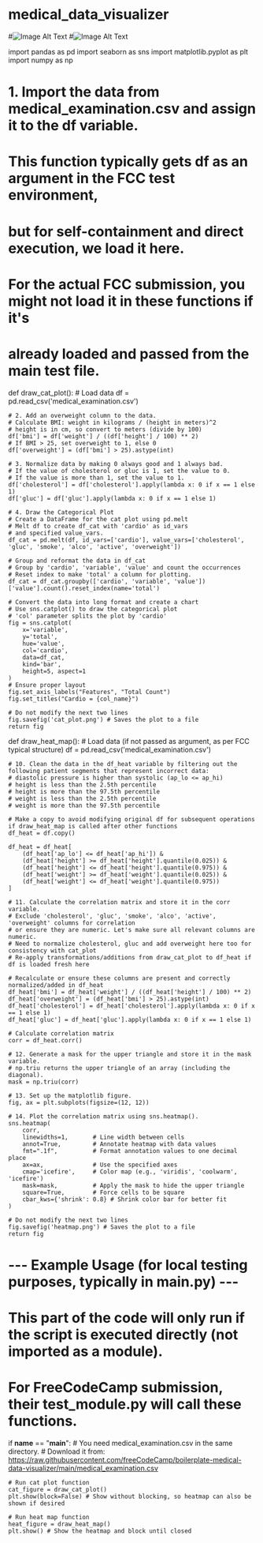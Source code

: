 # medical_data_visualizer
#![Image Alt Text](cat_plot.png)
#![Image Alt Text](heatmap.png)

import pandas as pd
import seaborn as sns
import matplotlib.pyplot as plt
import numpy as np

# 1. Import the data from medical_examination.csv and assign it to the df variable.
# This function typically gets df as an argument in the FCC test environment,
# but for self-containment and direct execution, we load it here.
# For the actual FCC submission, you might not load it in these functions if it's
# already loaded and passed from the main test file.

def draw_cat_plot():
    # Load data
    df = pd.read_csv('medical_examination.csv')

    # 2. Add an overweight column to the data.
    # Calculate BMI: weight in kilograms / (height in meters)^2
    # height is in cm, so convert to meters (divide by 100)
    df['bmi'] = df['weight'] / ((df['height'] / 100) ** 2)
    # If BMI > 25, set overweight to 1, else 0
    df['overweight'] = (df['bmi'] > 25).astype(int)

    # 3. Normalize data by making 0 always good and 1 always bad.
    # If the value of cholesterol or gluc is 1, set the value to 0.
    # If the value is more than 1, set the value to 1.
    df['cholesterol'] = df['cholesterol'].apply(lambda x: 0 if x == 1 else 1)
    df['gluc'] = df['gluc'].apply(lambda x: 0 if x == 1 else 1)

    # 4. Draw the Categorical Plot
    # Create a DataFrame for the cat plot using pd.melt
    # Melt df to create df_cat with 'cardio' as id_vars
    # and specified value_vars.
    df_cat = pd.melt(df, id_vars=['cardio'], value_vars=['cholesterol', 'gluc', 'smoke', 'alco', 'active', 'overweight'])

    # Group and reformat the data in df_cat
    # Group by 'cardio', 'variable', 'value' and count the occurrences
    # Reset index to make 'total' a column for plotting.
    df_cat = df_cat.groupby(['cardio', 'variable', 'value'])['value'].count().reset_index(name='total')

    # Convert the data into long format and create a chart
    # Use sns.catplot() to draw the categorical plot
    # 'col' parameter splits the plot by 'cardio'
    fig = sns.catplot(
        x='variable',
        y='total',
        hue='value',
        col='cardio',
        data=df_cat,
        kind='bar',
        height=5, aspect=1
    )
    # Ensure proper layout
    fig.set_axis_labels("Features", "Total Count")
    fig.set_titles("Cardio = {col_name}")

    # Do not modify the next two lines
    fig.savefig('cat_plot.png') # Saves the plot to a file
    return fig


def draw_heat_map():
    # Load data (if not passed as argument, as per FCC typical structure)
    df = pd.read_csv('medical_examination.csv')

    # 10. Clean the data in the df_heat variable by filtering out the following patient segments that represent incorrect data:
    # diastolic pressure is higher than systolic (ap_lo <= ap_hi)
    # height is less than the 2.5th percentile
    # height is more than the 97.5th percentile
    # weight is less than the 2.5th percentile
    # weight is more than the 97.5th percentile

    # Make a copy to avoid modifying original df for subsequent operations if draw_heat_map is called after other functions
    df_heat = df.copy() 

    df_heat = df_heat[
        (df_heat['ap_lo'] <= df_heat['ap_hi']) &
        (df_heat['height'] >= df_heat['height'].quantile(0.025)) &
        (df_heat['height'] <= df_heat['height'].quantile(0.975)) &
        (df_heat['weight'] >= df_heat['weight'].quantile(0.025)) &
        (df_heat['weight'] <= df_heat['weight'].quantile(0.975))
    ]

    # 11. Calculate the correlation matrix and store it in the corr variable.
    # Exclude 'cholesterol', 'gluc', 'smoke', 'alco', 'active', 'overweight' columns for correlation
    # or ensure they are numeric. Let's make sure all relevant columns are numeric.
    # Need to normalize cholesterol, gluc and add overweight here too for consistency with cat_plot
    # Re-apply transformations/additions from draw_cat_plot to df_heat if df is loaded fresh here
    
    # Recalculate or ensure these columns are present and correctly normalized/added in df_heat
    df_heat['bmi'] = df_heat['weight'] / ((df_heat['height'] / 100) ** 2)
    df_heat['overweight'] = (df_heat['bmi'] > 25).astype(int)
    df_heat['cholesterol'] = df_heat['cholesterol'].apply(lambda x: 0 if x == 1 else 1)
    df_heat['gluc'] = df_heat['gluc'].apply(lambda x: 0 if x == 1 else 1)

    # Calculate correlation matrix
    corr = df_heat.corr()

    # 12. Generate a mask for the upper triangle and store it in the mask variable.
    # np.triu returns the upper triangle of an array (including the diagonal).
    mask = np.triu(corr)

    # 13. Set up the matplotlib figure.
    fig, ax = plt.subplots(figsize=(12, 12))

    # 14. Plot the correlation matrix using sns.heatmap().
    sns.heatmap(
        corr,
        linewidths=1,       # Line width between cells
        annot=True,         # Annotate heatmap with data values
        fmt=".1f",          # Format annotation values to one decimal place
        ax=ax,              # Use the specified axes
        cmap='icefire',     # Color map (e.g., 'viridis', 'coolwarm', 'icefire')
        mask=mask,          # Apply the mask to hide the upper triangle
        square=True,        # Force cells to be square
        cbar_kws={'shrink': 0.8} # Shrink color bar for better fit
    )

    # Do not modify the next two lines
    fig.savefig('heatmap.png') # Saves the plot to a file
    return fig

# --- Example Usage (for local testing purposes, typically in main.py) ---
# This part of the code will only run if the script is executed directly (not imported as a module).
# For FreeCodeCamp submission, their test_module.py will call these functions.
if __name__ == "__main__":
    # You need medical_examination.csv in the same directory.
    # Download it from: https://raw.githubusercontent.com/freeCodeCamp/boilerplate-medical-data-visualizer/main/medical_examination.csv
    
    # Run cat plot function
    cat_figure = draw_cat_plot()
    plt.show(block=False) # Show without blocking, so heatmap can also be shown if desired
    
    # Run heat map function
    heat_figure = draw_heat_map()
    plt.show() # Show the heatmap and block until closed
